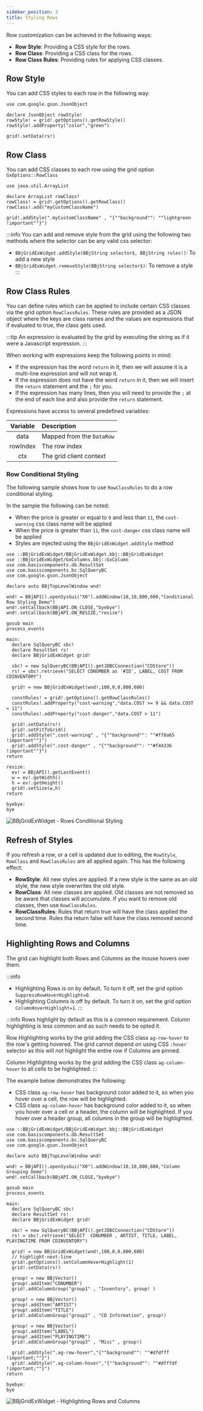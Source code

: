 ```yaml
---
sidebar_position: 3
title: Styling Rows
---
```


Row customization can be achieved in the following ways:

* **Row Style**: Providing a CSS style for the rows.
* **Row Class**: Providing a CSS class for the rows.
* **Row Class Rules**: Providing rules for applying CSS classes.

## Row Style

You can add CSS styles to each row in the following way:

```bbj
use com.google.gson.JsonObject

declare JsonObject rowStyle!
rowStyle! = grid!.getOptions().getRowStyle()
rowStyle!.addProperty("color","green")

grid!.setData(rs!)
```

## Row Class

You can add CSS classes to each row using the grid option `GxOptions::RowClass`

```bbj
use java.util.ArrayList

declare ArrayList rowClass!
rowClass! = grid!.getOptions().getRowClass()
rowClass!.add("myCustomClassName")

grid!.addStyle(".myCustomClassName" , "{""background"": ""lightgreen !important""}")
```

:::info
You can add and remove style from the grid using the following two methods where the selector can be any valid css selector:

* `BBjGridExWidget.addStyle(BBjString selector$, BBjString rules!)`: To add a new style
* `BBjGridExWidget.removeStyle(BBjString selector$)`: To remove a style
:::


## Row Class Rules

You can define rules which can be applied to include certain CSS classes via the grid option `RowClassRules`. These rules are provided as a JSON object where the keys are class names and the values are expressions that if evaluated to true, the class gets used.

:::tip
An expression is evaluated by the grid by executing the string as if it were a Javascript expression. 
:::

When working with expressions keep the following points in mind:

* If the expression has the word `return` in it, then we will assume it is a multi-line expression and will not wrap it.
* If the expression does not have the word `return` in it, then we will insert the `return` statement and the `;` for you.
* If the expression has many lines, then you will need to provide the `;` at the end of each line and also provide the `return` 
statement.

Expressions have access to several predefined variables:

| **Variable** 	| **Description**                                               	|
|:--------------:	|:---------------------------------------------------------------	|
|  data        	|  Mapped from the `DataRow`                                      	|
|  rowIndex      	|  The row index                                               	|
|  ctx         	|  The grid client context                                      	|


### Row Conditional Styling

The following sample shows how to use `RowClassRules` to do a row conditional
styling.

In the sample the following can be noted:

* When the price is greater or equal to `9` and less than `11`, the `cost-warning` css class name will be applied
* When the price is greater than `11`, the `cost-danger` css class name will be applied
* Styles are injected using the `BBjGridExWidget.addStyle` method

```bbj showLineNumbers
use ::BBjGridExWidget/BBjGridExWidget.bbj::BBjGridExWidget
use ::BBjGridExWidget/GxColumns.bbj::GxColumn
use com.basiscomponents.db.ResultSet
use com.basiscomponents.bc.SqlQueryBC
use com.google.gson.JsonObject

declare auto BBjTopLevelWindow wnd!

wnd! = BBjAPI().openSysGui("X0").addWindow(10,10,800,600,"Conditional Row Styling Demo")
wnd!.setCallback(BBjAPI.ON_CLOSE,"byebye")
wnd!.setCallback(BBjAPI.ON_RESIZE,"resize")

gosub main
process_events

main:
  declare SqlQueryBC sbc!
  declare ResultSet rs!
  declare BBjGridExWidget grid!

  sbc! = new SqlQueryBC(BBjAPI().getJDBCConnection("CDStore"))
  rs! = sbc!.retrieve("SELECT CDNUMBER as '#ID', LABEL, COST FROM CDINVENTORY")

  grid! = new BBjGridExWidget(wnd!,100,0,0,800,600)

  constRules! = grid!.getOptions().getRowClassRules()
  constRules!.addProperty("cost-warning","data.COST >= 9 && data.COST < 11")
  constRules!.addProperty("cost-danger","data.COST > 11")

  grid!.setData(rs!)
  grid!.setFitToGrid()
  grid!.addStyle(".cost-warning" , "{""background"": ""#ff8a65 !important""}")
  grid!.addStyle(".cost-danger" , "{""background"": ""#f44336 !important""}")
return

resize:
  ev! = BBjAPI().getLastEvent()
  w = ev!.getWidth()
  h = ev!.getHeight()
  grid!.setSize(w,h)
return

byebye:
bye
```

![BBjGridExWidget - Rows Conditional Styling](./assets/rows-conditional-styling.png)

## Refresh of Styles

If you refresh a row, or a cell is updated due to editing, the `RowStyle`, `RowClass` and `RowClassRules` are all applied again. This has the following effect:

* **RowStyle**: All new styles are applied. If a new style is the same as an old style, the new style overwrites the old style.
* **RowClass**: All new classes are applied. Old classes are not removed so be aware that classes will accumulate. If you want to remove old classes, then use `RowClassRules`.
* **RowClassRules**: Rules that return true will have the class applied the second time. Rules tha return false will have the class removed second time.

## Highlighting Rows and Columns

The grid can highlight both Rows and Columns as the mouse hovers over them.

:::info
* Highlighting Rows is on by default. To turn it off, set the grid option `SuppressRowHoverHighlight=0`.
* Highlighting Columns is off by default. To turn it on, set the grid option `ColumnHoverHighlight=1`.
:::

:::info
Rows highlight by default as this is a common requirement. Column highlighting is less common and as such needs to be opted it.

Row Highlighting works by the grid adding the CSS class `ag-row-hover` to the row's getting hovered. The grid cannot depend on using CSS `:hover` selector as this will not highlight the entire row if Columns are pinned.

Column Highlighting works by the grid adding the CSS class `ag-column-hover` to all cells to be highlighted.
:::

The example below demonstrates the following:

* CSS class `ag-row-hover` has background color added to it, so when you hover over a cell, the row will be highlighted.
* CSS class `ag-column-hover` has background color added to it, so when you hover over a cell or a header, the column will be highlighted. If you hover over a header group, all columns in the group will be highlighted.

```bbj showLineNumbers
use ::BBjGridExWidget/BBjGridExWidget.bbj::BBjGridExWidget
use com.basiscomponents.db.ResultSet
use com.basiscomponents.bc.SqlQueryBC
use com.google.gson.JsonObject

declare auto BBjTopLevelWindow wnd!

wnd! = BBjAPI().openSysGui("X0").addWindow(10,10,800,600,"Column Grouping Demo")
wnd!.setCallback(BBjAPI.ON_CLOSE,"byebye")

gosub main
process_events

main:
  declare SqlQueryBC sbc!
  declare ResultSet rs!
  declare BBjGridExWidget grid!

  sbc! = new SqlQueryBC(BBjAPI().getJDBCConnection("CDStore"))
  rs! = sbc!.retrieve("SELECT  CDNUMBER , ARTIST, TITLE, LABEL, PLAYINGTIME FROM CDINVENTORY")
  
  grid! = new BBjGridExWidget(wnd!,100,0,0,800,600)
  // highlight-next-line
  grid!.getOptions().setColumnHoverHighlight(1)
  grid!.setData(rs!)

  group! = new BBjVector()
  group!.addItem("CDNUMBER")
  grid!.addColumnGroup("group1" , "Inventory", group! )

  group! = new BBjVector()
  group!.addItem("ARTIST")
  group!.addItem("TITLE")
  grid!.addColumnGroup("group2" , "CD Information", group!)

  group! = new BBjVector()
  group!.addItem("LABEL")
  group!.addItem("PLAYINGTIME")
  grid!.addColumnGroup("group3" , "Misc" , group!)
    
  grid!.addStyle(".ag-row-hover","{""background"": ""#dfdfff !important;""}")
  grid!.addStyle(".ag-column-hover","{""background"": ""#dfffdf !important;""}")
return

byebye:
bye
```

![BBjGridExWidget - Highlighting Rows and Columns](./assets/row-columns-hover.png)